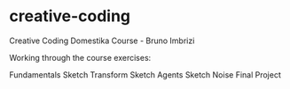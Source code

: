 # creative-coding
Creative Coding Domestika Course - Bruno Imbrizi

Working through the course exercises:

Fundamentals
Sketch Transform
Sketch Agents
Sketch Noise
Final Project
